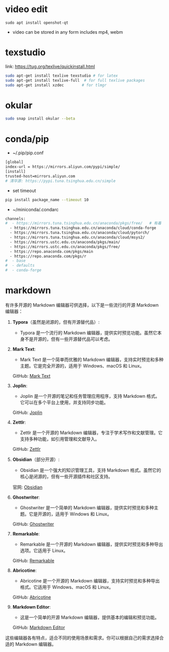 # video edit
```
sudo apt install openshot-qt
```
* video can be stored in any form includes mp4, webm


# texstudio
link: https://tug.org/texlive/quickinstall.html
```sh
sudo apt-get install texlive texstudio # for latex 
sudo apt-get install texlive-full  # for full texlive packages
sudo apt-get install xzdec        # for tlmgr
```

# okular
```sh
sudo snap install okular --beta
```

# conda/pip
* ~/.pip/pip.conf
```sh
[global]
index-url = https://mirrors.aliyun.com/pypi/simple/
[install]
trusted-host=mirrors.aliyun.com
# 清华源: https://pypi.tuna.tsinghua.edu.cn/simple
```
* set timeout
```sh
pip install package_name --timeout 10
```

* ~/miniconda/.condarc
```sh
channels:
#  - https://mirrors.tuna.tsinghua.edu.cn/anaconda/pkgs/free/	# 有毒
  - https://mirrors.tuna.tsinghua.edu.cn/anaconda/cloud/conda-forge
  - https://mirrors.tuna.tsinghua.edu.cn/anaconda/cloud/pytorch/
  - https://mirrors.tuna.tsinghua.edu.cn/anaconda/cloud/msys2/
  - https://mirrors.ustc.edu.cn/anaconda/pkgs/main/
  - https://mirrors.ustc.edu.cn/anaconda/pkgs/free/
  - https://repo.anaconda.com/pkgs/main
  - https://repo.anaconda.com/pkgs/r
#  - base
#  - defaults
#  - conda-forge
```

# markdown
有许多开源的 Markdown 编辑器可供选择，以下是一些流行的开源 Markdown 编辑器：

1. **Typora**（虽然是闭源的，但有开源替代品）:
   - Typora 是一个流行的 Markdown 编辑器，提供实时预览功能。虽然它本身不是开源的，但有一些开源替代品可以考虑。

2. **Mark Text**:
   - Mark Text 是一个简单而优雅的 Markdown 编辑器，支持实时预览和多种主题。它是完全开源的，适用于 Windows、macOS 和 Linux。

   GitHub: [Mark Text](https://github.com/marktext/marktext)

3. **Joplin**:
   - Joplin 是一个开源的笔记和任务管理应用程序，支持 Markdown 格式。它可以在多个平台上使用，并支持同步功能。

   GitHub: [Joplin](https://github.com/laurent22/joplin)

4. **Zettlr**:
   - Zettlr 是一个开源的 Markdown 编辑器，专注于学术写作和文献管理。它支持多种功能，如引用管理和文献导入。

   GitHub: [Zettlr](https://github.com/Zettlr/Zettlr)

5. **Obsidian**（部分开源）:
   - Obsidian 是一个强大的知识管理工具，支持 Markdown 格式。虽然它的核心是闭源的，但有一些开源插件和社区支持。

   官网: [Obsidian](https://obsidian.md/)

6. **Ghostwriter**:
   - Ghostwriter 是一个简单的 Markdown 编辑器，提供实时预览和多种主题。它是开源的，适用于 Windows 和 Linux。

   GitHub: [Ghostwriter](https://github.com/wereturtle/ghostwriter)

7. **Remarkable**:
   - Remarkable 是一个开源的 Markdown 编辑器，提供实时预览和多种导出选项。它适用于 Linux。

   GitHub: [Remarkable](https://github.com/jgm/remarkable)

8. **Abricotine**:
   - Abricotine 是一个开源的 Markdown 编辑器，支持实时预览和多种导出格式。它适用于 Windows、macOS 和 Linux。

   GitHub: [Abricotine](https://github.com/brrd/Abricotine)

9. **Markdown Editor**:
   - 这是一个简单的开源 Markdown 编辑器，提供基本的编辑和预览功能。

   GitHub: [Markdown Editor](https://github.com/adam-p/markdown-here)

这些编辑器各有特点，适合不同的使用场景和需求。你可以根据自己的需求选择合适的 Markdown 编辑器。
